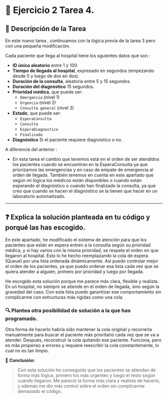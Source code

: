 # 🏥 Ejercicio 2 Tarea 4.

## 📌 Descripción de la Tarea

En este nuevo tarea , continuamos con la lógica previa de la tarea 3 pero con una pequeña modificación. 

Cada paciente que llega al hospital tiene los sguientes datos que son :

- **ID único aleatorio** entre 1 y 100.
- **Tiempo de llegada al hospital**, expresado en segundos (empezando desde 0 y luego de dos en dos).
- **Duración de la consulta**, aleatoria entre 5 y 15 segundos.
- **Duración del diagnóstico** 15 segundos.
- **Prioridad médica**, que puede ser:
  - `Emergencia` (nivel 1)
  - `Urgencia` (nivel 2)
  - `Consulta general` (nivel 3)
- **Estado**, que puede ser:
  - `EsperaConsulta`
  - `Consulta`
  - `EsperaDiagnostico`
  - `Finalizado`
- **Diagnóstico** Si el paciente requiere diagnóstico o no. 

A diferencia del anterior :
- En esta tarea el cambio que tenemos está en el orden de ser atendidos los pacientes cuando se encuentran en la EsperaConsulta ya que priorizamos las emergencias y en caso de empate de emergencia al orden de llegada. También tenemos en cuenta en este apartado que según mi lógica los médicos están disponibles o cuando están esperando el diagnóstico o cuando han finalizado la consulta, ya que creo que cuando se hacen el diagnóstico se la tienen que hacer en un laboratorio automatizado. 

---

## ❓ Explica la solución planteada en tu código y porqué las has escogido.

En este apartado, he modificado el sistema de atención para que los pacientes que están en espera entren a la consulta según su prioridad médica, y si hay varios con la misma prioridad, se respete el orden en que llegaron al hospital.
Esto lo he hecho reemplazando la cola de espera (Queue) por una lista ordenada dinámicamente. Así puedo controlar mejor el orden de los pacientes, ya que puedo ordenar esa lista cada vez que se quiera atender a alguien, primero por prioridad y luego por llegada.

He escogido esta solución porque me parece más clara, flexible y realista. En un hospital, no siempre se atiende en el orden de llegada, sino según la gravedad del caso. Con esta lista puedo garantizar ese comportamiento sin complicarme con estructuras más rígidas como una cola.

### 🔍  Plantea otra posibilidad de solución a la que has programado.
Otra forma de hacerlo habría sido mantener la cola original y recorrerla manualmente para buscar el paciente más prioritario cada vez que se va a atender. Después, reconstruir la cola quitando ese paciente.
Funciona, pero es más propenso a errores y requiere reescribir la cola constantemente, lo cual no es tan limpio.

📌 **Conclusión:**  
> Con esta solución he conseguido que los pacientes se atiendan de forma más lógica, primero los más urgentes y luego el resto según cuándo llegaron. Me pareció la forma más clara y realista de hacerlo, y además me dio más control sobre el orden sin complicarme demasiado el código. 